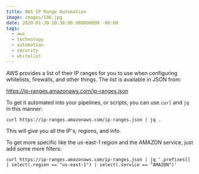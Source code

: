 ```yaml
---
title: AWS IP Range Automation
image: images/186.jpg
date: 2020-01-30 20:38:00.000000000 -06:00
tags:
  - aws
  - technology
  - automation
  - security
  - whitelist
---
```


AWS provides a list of their IP ranges for you to use when configuring whitelists, firewalls, and other things. The list is available in JSON from: 

https://ip-ranges.amazonaws.com/ip-ranges.json

To get it automated into your pipelines, or scripts, you can use `curl` and `jq` in this manner:

`curl https://ip-ranges.amazonaws.com/ip-ranges.json | jq .`

This will give you all the IP's, regions, and info.

To get more specific like the us-east-1 region and the AMAZON service, just add some more filters:

`curl https://ip-ranges.amazonaws.com/ip-ranges.json | jq '.prefixes[] | select(.region == "us-east-1") | select(.service == "AMAZON")'`
